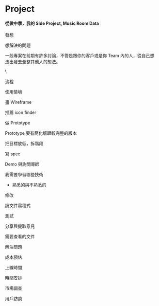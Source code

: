 # Project

#### 從做中學，我的 Side Project, Music Room Data

發想

想解決的問題

一般專案在前期有許多討論，不管是跟你的客戶或是你 Team 內的人，從自己想法出發去彙整其他人的想法。

\


流程

使用情境

畫 Wireframe

推薦 icon finder

做 Prototype

Prototype 要有簡化版跟較完整的版本

把目標放低，拆階段

寫 spec

Demo 與詢問導師

我需要學習哪些技術

* 熟悉的與不熟悉的

修改

讀文件寫程式

測試

分享與提取意見

需要查看的文件

解決問題

成本預估

上線時間

時間安排

市場調查

用戶訪談
